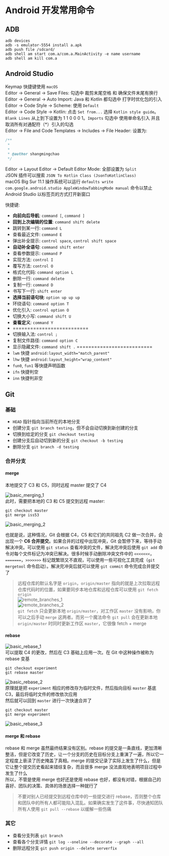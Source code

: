# Android 开发常用命令

## ADB

```shell
adb devices
adb -s emulator-5554 install a.apk
adb push file /sdcard/
adb shell am start com.a/com.a.MainActivity -e name username
adb shell am kill com.a
```

## Android Studio

Keymap 快捷键使用 `macOS`  
Editor -> General -> Save Files: 勾选中 裁剪末尾空格 和 确保文件末尾有换行  
Editor -> General -> Auto Import: Java 和 Kotlin 都勾选中 打字时优化包的引入   
Editor -> Code Style -> Scheme: 使用 `Default`  
Editor -> Code Style -> Kotlin: 点击 `Set from...` 选择 `Kotlin style guide`。`Blank Lines` 从上到下设置为 1 1 0 0 0 1。`Imports` 勾选中 使用单命名引入 并且 取消所有对通配符（*）引入的勾选  
Editor -> File and Code Templates -> Includes -> File Header: 设置为:  

```java
/**
 * 
 * 
 * @author shangmingchao
 */
```

Editor -> Layout Editor -> Default Editor Mode: 全部设置为 `Split`  
JSON 插件可以搜索 `JSON To Kotlin Class ​(JsonToKotlinClass)`  
macOS Big Sur 11.1 操作系统可以运行 `defaults write com.google.android.studio AppleWindowTabbingMode manual` 命令以禁止 Android Studio 以标签页的方式打开新窗口  

快捷键:  

- **向前向后导航**: `command [`, `command ]`
- **回到上次编辑的位置**: `command shift delete`
- 跳转到某一行: `command L`
- 查看最近文件: `command E`
- 弹出补全提示: `control space`, `control shift space`
- **自动补全语句**: `command shift enter`
- 查看参数提示: `command P`
- 实现方法: `control I`
- 覆写方法: `control O`
- 格式化代码: `command option L`
- 删除一行: `command delete`
- 复制一行: `command D`
- 书写下一行: `shift enter`
- **选择当前语句块**: `option up up up`
- 环绕语句: `command option T`
- 优化引入: `control option O`
- 切换大小写: `command shift U`
- **查看定义**: `command Y`
- ==========================
- 切换输入法: `control ;`
- 复制文件路径: `command option C`
- 显示隐藏文件: `command shift .`
==========================
- `lwm` 快捷 `android:layout_width="match_parent"`
- `lhw` 快捷 `android:layout_height="wrap_content"`
- `fun0`, `fun1` 等快捷声明函数  
- `ifn` 快捷判空
- `inn` 快捷判非空

## Git

### 基础

- `HEAD` 指针指向当前所在的本地分支
- 创建分支 `git branch testing`，但不会自动切换到新创建的分支
- 切换到给定的分支 `git checkout testing`
- 创建分支后自动切到新的分支 `git checkout -b testing`
- 删除分支 `git branch -d testing`

### 合并分支

#### merge

本地提交了 C3 和 C5，同时远程 master 提交了 C4

![basic_merging_1](https://raw.githubusercontent.com/shangmingchao/shangmingchao.github.io/master/images/basic_merging_1.png)  
此时，需要把本地的 C3 和 C5 提交到远程 master:  

```shell
git checkout master
git merge iss53
```

![basic_merging_2](https://raw.githubusercontent.com/shangmingchao/shangmingchao.github.io/master/images/basic_merging_2.png)  

也就是说，这种情况，Git 会根据 C4，C5 和它们的共同祖先 C2 做一次合并，会出现一个 **C6 合并提交**。如果合并的过程中出现冲突，Git 会暂停下来，等待手动解决冲突。可以使用 `git status` 查看冲突的文件，解决完冲突后使用 `git add` 命令对每个文件标记为冲突已解决。很多时候手动删除冲突文件中的 `<<<<<<<`，`=======`，`>>>>>>>` 标记既繁琐又不直观，可以使用一些可视化工具完成（`git mergetool` 命令启动）。解决完冲突后就可以使用 `git commit` 命令完成合并提交了  

> 远程仓库的默认名字是 `origin`，`origin/master` 指向的就是上次拉取远程仓库代码时的位置，如果要同步本地仓库和远程仓库可以使用 `git fetch origin`  
![remote_branches_1](https://raw.githubusercontent.com/shangmingchao/shangmingchao.github.io/master/images/remote_branches_1.png)  
![remote_branches_2](https://raw.githubusercontent.com/shangmingchao/shangmingchao.github.io/master/images/remote_branches_2.png)  
`git fetch` 只会更新本地 `origin/master`，对工作区 `master` 没有影响，你可以之后手动 `merge` 这两者。而另一个魔法命令 `git pull` 会在更新本地 `origin/master` 时同时更新工作区 `master`，它很像 fetch + merge  

#### rebase

![basic_rebase_1](https://raw.githubusercontent.com/shangmingchao/shangmingchao.github.io/master/images/basic_rebase_1.png)  
可以提取 C4 的更改，然后在 C3 基础上应用一次。在 Git 中这种操作被称为 rebase 变基  

```shell
git checkout experiment
git rebase master
```

![basic_rebase_2](https://raw.githubusercontent.com/shangmingchao/shangmingchao.github.io/master/images/basic_rebase_2.png)  
原理就是把 `experiment` 相应的修改存为临时文件，然后指向目标 `master` 基底 C3，最后将临时文件的修改依次应用  
然后就可以回到 `master` 进行一次快速合并了  

```shell
git checkout master
git merge experiment
```

![basic_rebase_3](https://raw.githubusercontent.com/shangmingchao/shangmingchao.github.io/master/images/basic_rebase_3.png)  

#### merge 和 rebase

rebase 和 merge 虽然最终结果没有区别。rebase 的提交是一条直线，更加清晰整洁，但是它改变了历史，让一个分支的历史在目标分支上重演了一遍，所以它一定程度上亵渎了历史掩盖了真相。merge 的提交记录了实际上发生了什么，但是它让整个提交历史看起来错综复杂，而且很多 merge 没法直观地表明项目过程中发生了什么  
所以，不管是使用 merge 也好还是使用 rebase 也好，都没有对错，根据自己的喜好、团队的决策、具体的场景选择一种就行了  

> 不要对别人已经提交到远程仓库中的一些提交进行 rebase，否则整个仓库和团队中的所有人都可能陷入混乱。如果确实发生了这件事，尽快通知团队所有人使用 `git pull --rebase` 以缓解一些伤痛  

### 其它

- 查看分支列表 `git branch`
- 查看各个分支详情 `git log --oneline --decorate --graph --all`
- 删除远程分支 `git push origin --delete serverfix`
